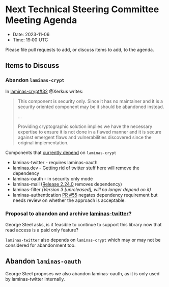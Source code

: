 # Next Technical Steering Committee Meeting Agenda

- Date: 2023-11-06
- Time: 19:00 UTC

Please file pull requests to add, or discuss items to add, to the agenda.

## Items to Discuss

### Abandon `laminas-crypt`

In [laminas-crypt#32](https://github.com/laminas/laminas-crypt/pull/32) @Xerkus writes:

> This component is security only. Since it has no maintainer and it is a security oriented component may be it should be abandoned instead.
> 
> ...
> 
> Providing cryptographic solution implies we have the necessary expertise to ensure it is not done in a flawed manner and it is secure against emergent flaws and vulnerabilities discovered since the original implementation.

Components that [currently depend](https://github.com/laminas/laminas-crypt/network/dependents?owner=laminas&dependent_type=REPOSITORY&owner=laminas) on `laminas-crypt`

- laminas-twitter - requires laminas-oauth
- laminas.dev - Getting rid of twitter stuff here will remove the dependency
- laminas-oauth - in security only mode
- laminas-mail ([Release 2.24.0](https://github.com/laminas/laminas-mail/releases/tag/2.24.0) removes dependency)
- laminas-filter _(Version 3 [unreleased], will no longer depend on it)_
- laminas-authentication [PR #55](https://github.com/laminas/laminas-authentication/pull/55) negates dependency requirement but needs review on whether the approach is acceptable.

### Proposal to abandon and archive [laminas-twitter](https://github.com/laminas/laminas-twitter)?

George Steel asks, is it feasible to continue to support this library now that read access is a paid only feature?

`laminas-twitter` also depends on `laminas-crypt` which may or may not be considered for abandonment too.

## Abandon `laminas-oauth`

George Steel proposes we also abandon laminas-oauth, as it is only used by laminas-twitter internally.
